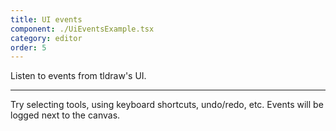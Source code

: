```yaml
---
title: UI events
component: ./UiEventsExample.tsx
category: editor
order: 5
---
```


Listen to events from tldraw's UI.

---

Try selecting tools, using keyboard shortcuts, undo/redo, etc. Events will be logged next to the canvas.
